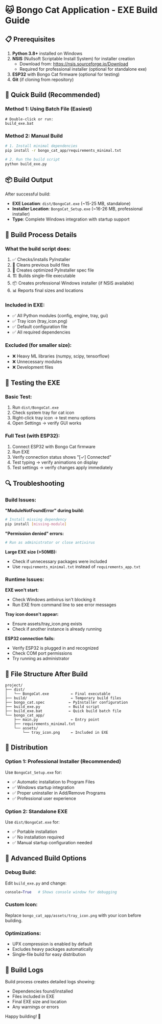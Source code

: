 # 🐱 Bongo Cat Application - EXE Build Guide

## 📋 Prerequisites

1. **Python 3.8+** installed on Windows
2. **NSIS** (Nullsoft Scriptable Install System) for installer creation
   - Download from: https://nsis.sourceforge.io/Download
   - Required for professional installer (optional for standalone exe)
3. **ESP32** with Bongo Cat firmware (optional for testing)
4. **Git** (if cloning from repository)

## 🚀 Quick Build (Recommended)

### Method 1: Using Batch File (Easiest)
```batch
# Double-click or run:
build_exe.bat
```

### Method 2: Manual Build
```bash
# 1. Install minimal dependencies
pip install -r bongo_cat_app/requirements_minimal.txt

# 2. Run the build script
python build_exe.py
```

## 📦 Build Output

After successful build:
- **EXE Location**: `dist/BongoCat.exe` (~15-25 MB, standalone)
- **Installer Location**: `BongoCat_Setup.exe` (~16-26 MB, professional installer)
- **Type**: Complete Windows integration with startup support

## 🔧 Build Process Details

### What the build script does:
1. ✅ Checks/installs PyInstaller
2. 🧹 Cleans previous build files
3. 📝 Creates optimized PyInstaller spec file
4. 🏗️ Builds single-file executable
5. 📦 Creates professional Windows installer (if NSIS available)
6. 📊 Reports final sizes and locations

### Included in EXE:
- ✅ All Python modules (config, engine, tray, gui)
- ✅ Tray icon (tray_icon.png)
- ✅ Default configuration file
- ✅ All required dependencies

### Excluded (for smaller size):
- ❌ Heavy ML libraries (numpy, scipy, tensorflow)
- ❌ Unnecessary modules
- ❌ Development files

## 🧪 Testing the EXE

### Basic Test:
1. Run `dist/BongoCat.exe`
2. Check system tray for cat icon
3. Right-click tray icon → test menu options
4. Open Settings → verify GUI works

### Full Test (with ESP32):
1. Connect ESP32 with Bongo Cat firmware
2. Run EXE
3. Verify connection status shows "[✓] Connected"
4. Test typing → verify animations on display
5. Test settings → verify changes apply immediately

## 🔍 Troubleshooting

### Build Issues:

**"ModuleNotFoundError" during build:**
```bash
# Install missing dependency
pip install [missing-module]
```

**"Permission denied" errors:**
```bash
# Run as administrator or close antivirus
```

**Large EXE size (>50MB):**
- Check if unnecessary packages were included
- Use `requirements_minimal.txt` instead of `requirements_app.txt`

### Runtime Issues:

**EXE won't start:**
- Check Windows antivirus isn't blocking it
- Run EXE from command line to see error messages

**Tray icon doesn't appear:**
- Ensure assets/tray_icon.png exists
- Check if another instance is already running

**ESP32 connection fails:**
- Verify ESP32 is plugged in and recognized
- Check COM port permissions
- Try running as administrator

## 📁 File Structure After Build

```
project/
├── dist/
│   └── BongoCat.exe          ← Final executable
├── build/                    ← Temporary build files
├── bongo_cat.spec           ← PyInstaller configuration
├── build_exe.py             ← Build script
├── build_exe.bat            ← Quick build batch file
└── bongo_cat_app/
    ├── main.py               ← Entry point
    ├── requirements_minimal.txt
    └── assets/
        └── tray_icon.png     ← Included in EXE
```

## 🚀 Distribution

### Option 1: Professional Installer (Recommended)
Use `BongoCat_Setup.exe` for:
- ✅ Automatic installation to Program Files
- ✅ Windows startup integration
- ✅ Proper uninstaller in Add/Remove Programs
- ✅ Professional user experience

### Option 2: Standalone EXE
Use `dist/BongoCat.exe` for:
- ✅ Portable installation
- ✅ No installation required
- ✅ Manual startup configuration needed

## 🔧 Advanced Build Options

### Debug Build:
Edit `build_exe.py` and change:
```python
console=True   # Shows console window for debugging
```

### Custom Icon:
Replace `bongo_cat_app/assets/tray_icon.png` with your icon before building.

### Optimizations:
- UPX compression is enabled by default
- Excludes heavy packages automatically
- Single-file build for easy distribution

## 📝 Build Logs

Build process creates detailed logs showing:
- Dependencies found/installed
- Files included in EXE
- Final EXE size and location
- Any warnings or errors

Happy building! 🎉 